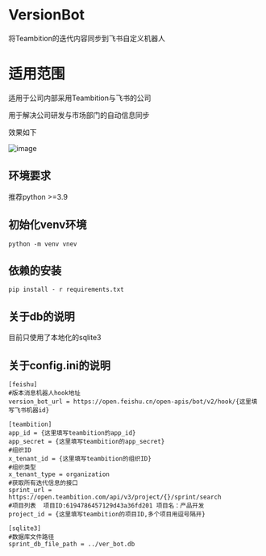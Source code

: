 # VersionBot

将Teambition的迭代内容同步到飞书自定义机器人

# 适用范围

适用于公司内部采用Teambition与飞书的公司

用于解决公司研发与市场部门的自动信息同步

效果如下

![image](https://user-images.githubusercontent.com/5696815/224489283-4e600683-eb5d-420c-8129-3c21b9e3a4dd.png)

 
## 环境要求
推荐python >=3.9


## 初始化venv环境
```
python -m venv vnev
```

## 依赖的安装
```
pip install - r requirements.txt
```

## 关于db的说明
目前只使用了本地化的sqlite3


## 关于config.ini的说明

```
[feishu]
#版本消息机器人hook地址
version_bot_url = https://open.feishu.cn/open-apis/bot/v2/hook/{这里填写飞书机器id}

[teambition]
app_id = {这里填写teambition的app_id}
app_secret = {这里填写teambition的app_secret}
#组织ID
x_tenant_id = {这里填写teambition的组织ID}
#组织类型
x_tenant_type = organization
#获取所有迭代信息的接口
sprint_url = https://open.teambition.com/api/v3/project/{}/sprint/search
#项目列表  项目ID:6194786457129d43a36fd201 项目名：产品开发
project_id = {这里填写teambition的项目ID,多个项目用逗号隔开}

[sqlite3]
#数据库文件路径
sprint_db_file_path = ../ver_bot.db
```

